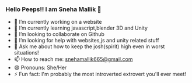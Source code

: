 ### Hello Peeps!! I am Sneha Mallik 👋

 
 
- 🔭 I’m currently working on a website
- 🌱 I’m currently learning javascript,blender 3D and Unity
- 👯 I’m looking to collaborate on Github
- 🤔 I’m looking for help with websites,js and unity related stuff
- 💬 Ask me about how to keep the josh(spirit) high even in worst situations!
- 📫 How to reach me: snehamallik665@gmail.com 
- 😄 Pronouns: She/Her
- ⚡ Fun fact: I'm probably the most introverted extrovert you'll ever meet!



